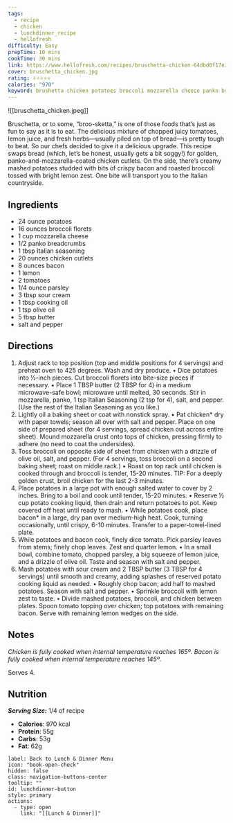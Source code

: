 ```yaml
---
tags:
  - recipe
  - chicken
  - lunchdinner_recipe
  - hellofresh
difficulty: Easy
prepTime: 10 mins
cookTime: 30 mins
link: https://www.hellofresh.com/recipes/bruschetta-chicken-64dbd0f17e32e9eeac712a7f
cover: bruschetta_chicken.jpg
rating: ⭐️⭐️⭐️⭐️⭐️
calories: "970"
keyword: brushetta chicken potatoes broccoli mozzarella cheese panko breadcrumbs bacon lemon tomato tomatoes parsley sour cream
---
```

![[bruschetta_chicken.jpeg]]

Bruschetta, or to some, “broo-sketta,” is one of those foods that’s just as fun to say as it is to eat. The delicious mixture of chopped juicy tomatoes, lemon juice, and fresh herbs—usually piled on top of bread—is pretty tough to beat. So our chefs decided to give it a delicious upgrade. This recipe swaps bread (which, let’s be honest, usually gets a bit soggy!) for golden, panko-and-mozzarella-coated chicken cutlets. On the side, there’s creamy mashed potatoes studded with bits of crispy bacon and roasted broccoli tossed with bright lemon zest. One bite will transport you to the Italian countryside.

## Ingredients
- 24 ounce potatoes
- 16 ounces broccoli florets
- 1 cup mozzarella cheese
- 1/2 panko breadcrumbs
- 1 tbsp Italian seasoning
- 20 ounces chicken cutlets
- 8 ounces bacon
- 1 lemon
- 2 tomatoes
- 1/4 ounce parsley
- 3 tbsp sour cream
- 1 tbsp cooking oil
- 1 tsp olive oil
- 5 tbsp butter
- salt and pepper


## Directions
1. Adjust rack to top position (top and middle positions for 4 servings) and preheat oven to 425 degrees. Wash and dry produce. • Dice potatoes into ½-inch pieces. Cut broccoli florets into bite-size pieces if necessary. • Place 1 TBSP butter (2 TBSP for 4) in a medium microwave-safe bowl; microwave until melted, 30 seconds. Stir in mozzarella, panko, 1 tsp Italian Seasoning (2 tsp for 4), salt, and pepper. (Use the rest of the Italian Seasoning as you like.)
2. Lightly oil a baking sheet or coat with nonstick spray. • Pat chicken* dry with paper towels; season all over with salt and pepper. Place on one side of prepared sheet (for 4 servings, spread chicken out across entire sheet). Mound mozzarella crust onto tops of chicken, pressing firmly to adhere (no need to coat the undersides).
3. Toss broccoli on opposite side of sheet from chicken with a drizzle of olive oil, salt, and pepper. (For 4 servings, toss broccoli on a second baking sheet; roast on middle rack.) • Roast on top rack until chicken is cooked through and broccoli is tender, 15-20 minutes. TIP: For a deeply golden crust, broil chicken for the last 2-3 minutes.
4. Place potatoes in a large pot with enough salted water to cover by 2 inches. Bring to a boil and cook until tender, 15-20 minutes. • Reserve ½ cup potato cooking liquid, then drain and return potatoes to pot. Keep covered off heat until ready to mash. • While potatoes cook, place bacon* in a large, dry pan over medium-high heat. Cook, turning occasionally, until crispy, 6-10 minutes. Transfer to a paper-towel-lined plate.
5. While potatoes and bacon cook, finely dice tomato. Pick parsley leaves from stems; finely chop leaves. Zest and quarter lemon. • In a small bowl, combine tomato, chopped parsley, a big squeeze of lemon juice, and a drizzle of olive oil. Taste and season with salt and pepper.
6. Mash potatoes with sour cream and 2 TBSP butter (3 TBSP for 4 servings) until smooth and creamy, adding splashes of reserved potato cooking liquid as needed. • Roughly chop bacon; add half to mashed potatoes. Season with salt and pepper. • Sprinkle broccoli with lemon zest to taste. • Divide mashed potatoes, broccoli, and chicken between plates. Spoon tomato topping over chicken; top potatoes with remaining bacon. Serve with remaining lemon wedges on the side.

## Notes
*Chicken is fully cooked when internal temperature reaches 165º.*
*Bacon is fully cooked when internal temperature reaches 145º.*

Serves 4.
## Nutrition
***Serving Size:*** 1/4 of recipe
- **Calories**: 970 kcal
- **Protein**: 55g
- **Carbs**: 53g
- **Fat**: 62g


```meta-bind-button
label: Back to Lunch & Dinner Menu
icon: "book-open-check"
hidden: false
class: navigation-buttons-center
tooltip: ""
id: lunchdinner-button
style: primary
actions:
  - type: open
    link: "[[Lunch & Dinner]]"

```
 
